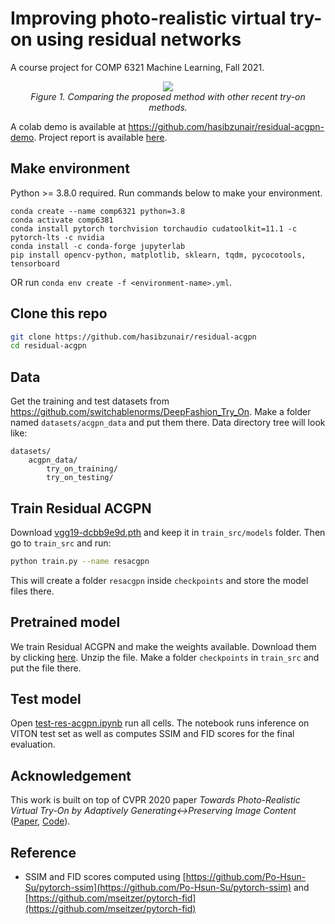 # Improving photo-realistic virtual try-on using residual networks

A course project for COMP 6321 Machine Learning, Fall 2021.

<p align="center">
    <a href="#"><img src="./media/vis.png"></a> <br/>
    <em>
    Figure 1. Comparing the proposed method with other recent try-on methods.
    </em>
</p>

A colab demo is available at https://github.com/hasibzunair/residual-acgpn-demo. Project report is available [here](WILL_BE_ADDED).

## Make environment
Python >= 3.8.0 required. Run commands below to make your environment.
```
conda create --name comp6321 python=3.8
conda activate comp6381
conda install pytorch torchvision torchaudio cudatoolkit=11.1 -c pytorch-lts -c nvidia
conda install -c conda-forge jupyterlab
pip install opencv-python, matplotlib, sklearn, tqdm, pycocotools, tensorboard
```
OR run `conda env create -f <environment-name>.yml`.

## Clone this repo

```sh
git clone https://github.com/hasibzunair/residual-acgpn
cd residual-acgpn
```

## Data
    
Get the training and test datasets from https://github.com/switchablenorms/DeepFashion_Try_On. Make a folder named `datasets/acgpn_data` and put them there. Data directory tree will look like:

```
datasets/
    acgpn_data/
        try_on_training/
        try_on_testing/
```
    
## Train Residual ACGPN

Download [vgg19-dcbb9e9d.pth](https://github.com/hasibzunair/residual-acgpn/releases/download/tag/v0.1/vgg19-dcbb9e9d.pth) and keep it in `train_src/models` folder. Then go to `train_src` and run:

```sh
python train.py --name resacgpn
```
This will create a folder `resacgpn` inside `checkpoints` and store the model files there.

## Pretrained model

We train Residual ACGPN and make the weights available. Download them by clicking [here](https://github.com/hasibzunair/residual-acgpn-demo/releases/download/v1.0/resacgpn.zip). Unzip the file. Make a folder `checkpoints` in `train_src` and put the file there.
    
## Test model
Open [test-res-acgpn.ipynb](test_src/notebooks/test-res-acgpn.ipynb) run all cells. The notebook runs inference on VITON test set as well as computes SSIM and FID scores for the final evaluation.


## Acknowledgement
This work is built on top of CVPR 2020 paper *Towards Photo-Realistic Virtual Try-On by Adaptively
Generating↔Preserving Image Content* ([Paper](https://arxiv.org/pdf/2003.05863.pdf), [Code](https://github.com/switchablenorms/DeepFashion_Try_On)).

## Reference
* SSIM and FID scores computed using [https://github.com/Po-Hsun-Su/pytorch-ssim](https://github.com/Po-Hsun-Su/pytorch-ssim) and [https://github.com/mseitzer/pytorch-fid](https://github.com/mseitzer/pytorch-fid)

